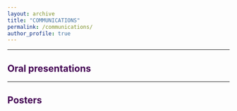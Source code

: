 ```yaml
---
layout: archive
title: "COMMUNICATIONS"
permalink: /communications/
author_profile: true
---
```

<link rel="icon" href="images/favicon.ico" type="image/x-icon" />
<style> body {text-align: justify} </style> <!-- Justify text. -->

------

## <span style="color:#440154">**Oral presentations**</span>


------

## <span style="color:#440154">**Posters**</span>

